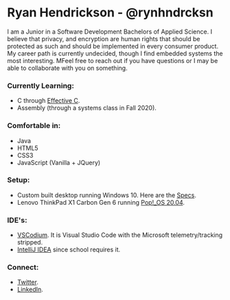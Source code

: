 # Ryan Hendrickson - @rynhndrcksn


I am a Junior in a Software Development Bachelors of Applied Science. I believe that privacy, and encryption are human rights that should be protected as such and should be implemented in every consumer product. My career path is currently undecided, though I find embedded systems the most interesting. MFeel free to reach out if you have questions or I may be able to collaborate with you on something.

### Currently Learning:
- C through [Effective C](https://nostarch.com/Effective_C).
- Assembly (through a systems class in Fall 2020).

### Comfortable in:
- Java
- HTML5
- CSS3
- JavaScript (Vanilla + JQuery)

### Setup:
- Custom built desktop running Windows 10. Here are the [Specs](https://pcpartpicker.com/user/leaderelrond/saved/smtL23).
- Lenovo ThinkPad X1 Carbon Gen 6 running [Pop!_OS 20.04](https://pop.system76.com/).

### IDE's:
- [VSCodium](https://vscodium.com/). It is Visual Studio Code with the Microsoft telemetry/tracking stripped.
- [IntelliJ IDEA](https://www.jetbrains.com/idea/) since school requires it.

### Connect:
- [Twitter](https://twitter.com/leaderelrond).
- [LinkedIn](https://www.linkedin.com/in/rynhndrcksn/).

